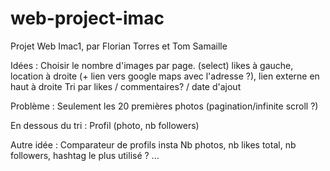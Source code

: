 # web-project-imac
Projet Web Imac1, par Florian Torres et Tom Samaille

Idées : 
Choisir le nombre d'images par page. (select)
likes à gauche, location à droite (+ lien vers google maps avec l'adresse ?), lien externe en haut à droite
Tri par likes / commentaires? / date d'ajout

Problème : Seulement les 20 premières photos (pagination/infinite scroll ?)


En dessous du tri : 
Profil (photo, nb followers)

Autre idée :
Comparateur de profils insta 
Nb photos, nb likes total, nb followers, hashtag le plus utilisé ? ...
